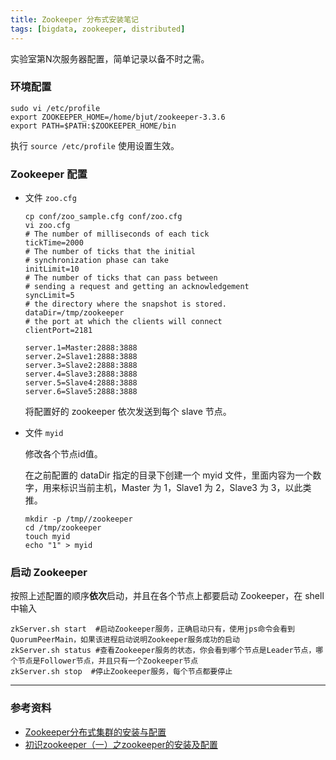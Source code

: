 ```yaml
---
title: Zookeeper 分布式安装笔记
tags: [bigdata, zookeeper, distributed]
---
```


实验室第N次服务器配置，简单记录以备不时之需。

### 环境配置

```shell
sudo vi /etc/profile
export ZOOKEEPER_HOME=/home/bjut/zookeeper-3.3.6
export PATH=$PATH:$ZOOKEEPER_HOME/bin
```

执行 `source /etc/profile` 使用设置生效。

### Zookeeper 配置 

- 文件 `zoo.cfg`
  ```shell
  cp conf/zoo_sample.cfg conf/zoo.cfg
  vi zoo.cfg
  # The number of milliseconds of each tick
  tickTime=2000
  # The number of ticks that the initial 
  # synchronization phase can take
  initLimit=10
  # The number of ticks that can pass between 
  # sending a request and getting an acknowledgement
  syncLimit=5
  # the directory where the snapshot is stored.
  dataDir=/tmp/zookeeper
  # the port at which the clients will connect
  clientPort=2181

  server.1=Master:2888:3888
  server.2=Slave1:2888:3888
  server.3=Slave2:2888:3888
  server.4=Slave3:2888:3888
  server.5=Slave4:2888:3888
  server.6=Slave5:2888:3888
  ```
  将配置好的 zookeeper 依次发送到每个 slave 节点。
- 文件 `myid`

  修改各个节点id值。

  在之前配置的 dataDir 指定的目录下创建一个 myid 文件，里面内容为一个数字，用来标识当前主机，Master 为 1，Slave1 为 2，Slave3 为 3，以此类推。

  ```shell
  mkdir -p /tmp//zookeeper
  cd /tmp/zookeeper
  touch myid
  echo "1" > myid
  ```

### 启动 Zookeeper

按照上述配置的顺序**依次**启动，并且在各个节点上都要启动 Zookeeper，在 shell 中输入

```shell
zkServer.sh start  #启动Zookeeper服务，正确启动只有，使用jps命令会看到QuorumPeerMain，如果该进程启动说明Zookeeper服务成功的启动
zkServer.sh status #查看Zookeeper服务的状态，你会看到哪个节点是Leader节点，哪个节点是Follower节点，并且只有一个Zookeeper节点
zkServer.sh stop  #停止Zookeeper服务，每个节点都要停止
```

---

### 参考资料

- [Zookeeper分布式集群的安装与配置](http://blog.csdn.net/jpzhu16/article/details/51751363)
- [初识zookeeper（一）之zookeeper的安装及配置](http://www.cnblogs.com/bookwed/p/4599829.html)